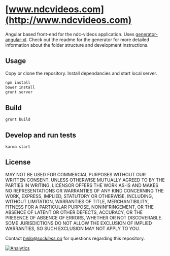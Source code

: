 [www.ndcvideos.com](http://www.ndcvideos.com)
===========

Angular based front-end for the ndc-videos application.
Uses [generator-angular-xl](https://github.com/kennethlynne/generator-angular-xl). Check out the readme for the generator for more detailed information about the folder structure and development instructions.

## Usage
Copy or clone the repository.
Install dependancies and start local server.

```bash
npm install
bower install
grunt server
```

## Build
`grunt build`

## Develop and run tests
`karma start`

License
--------------
MAY NOT BE USED FOR COMMERCIAL PURPOSES WITHOUT OUR WRITTEN CONSENT.
UNLESS OTHERWISE MUTUALLY AGREED TO BY THE PARTIES IN WRITING, LICENSOR OFFERS THE WORK AS-IS AND MAKES NO REPRESENTATIONS OR WARRANTIES OF ANY KIND CONCERNING THE WORK, EXPRESS, IMPLIED, STATUTORY OR OTHERWISE, INCLUDING, WITHOUT LIMITATION, WARRANTIES OF TITLE, MERCHANTIBILITY, FITNESS FOR A PARTICULAR PURPOSE, NONINFRINGEMENT, OR THE ABSENCE OF LATENT OR OTHER DEFECTS, ACCURACY, OR THE PRESENCE OF ABSENCE OF ERRORS, WHETHER OR NOT DISCOVERABLE. SOME JURISDICTIONS DO NOT ALLOW THE EXCLUSION OF IMPLIED WARRANTIES, SO SUCH EXCLUSION MAY NOT APPLY TO YOU.

Contact *hello@sockless.no* for questions regarding this repository.

[![Analytics](https://ga-beacon.appspot.com/UA-46835353-1/ndcvideos.com/README)](https://github.com/igrigorik/ga-beacon)
